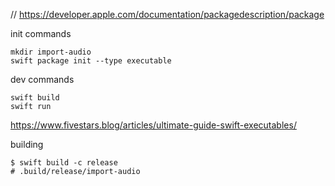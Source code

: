 // https://developer.apple.com/documentation/packagedescription/package

init commands

```
mkdir import-audio
swift package init --type executable
```

dev commands

```
swift build
swift run
```

https://www.fivestars.blog/articles/ultimate-guide-swift-executables/

building

```
$ swift build -c release
# .build/release/import-audio
```
